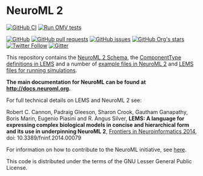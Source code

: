 NeuroML 2
=========

[![GitHub CI](https://github.com/NeuroML/NeuroML2/actions/workflows/ci.yml/badge.svg)](https://github.com/NeuroML/NeuroML2/actions/workflows/ci.yml) [![Run OMV tests](https://github.com/NeuroML/NeuroML2/actions/workflows/omv-ci.yml/badge.svg)](https://github.com/NeuroML/NeuroML2/actions/workflows/omv-ci.yml)

[![GitHub](https://img.shields.io/github/license/NeuroML/NeuroML2)](https://github.com/NeuroML/NeuroML2/blob/master/LICENSE.lesser)
[![GitHub pull requests](https://img.shields.io/github/issues-pr/NeuroML/NeuroML2)](https://github.com/NeuroML/NeuroML2/pulls)
[![GitHub issues](https://img.shields.io/github/issues/NeuroML/NeuroML2)](https://github.com/NeuroML/NeuroML2/issues)
[![GitHub Org's stars](https://img.shields.io/github/stars/NeuroML?style=social)](https://github.com/NeuroML)
[![Twitter Follow](https://img.shields.io/twitter/follow/NeuroML?style=social)](https://twitter.com/NeuroML)
[![Gitter](https://badges.gitter.im/NeuroML/community.svg)](https://gitter.im/NeuroML/community?utm_source=badge&utm_medium=badge&utm_campaign=pr-badge)


This repository contains the [NeuroML 2 Schema](https://github.com/NeuroML/NeuroML2/tree/master/Schemas/NeuroML2),
the [ComponentType definitions in LEMS](https://github.com/NeuroML/NeuroML2/tree/master/NeuroML2CoreTypes) and
a number of [example files in NeuroML 2](https://github.com/NeuroML/NeuroML2/tree/master/examples) and [LEMS files for
running simulations](https://github.com/NeuroML/NeuroML2/tree/master/LEMSexamples).

**The main documentation for NeuroML can be found at http://docs.neuroml.org.**

For full technical details on LEMS and NeuroML 2 see:

Robert C. Cannon, Padraig Gleeson, Sharon Crook, Gautham Ganapathy, Boris Marin, Eugenio Piasini and R. Angus Silver,
**LEMS: A language for expressing complex biological models in concise and hierarchical form and its use in underpinning NeuroML 2**,
[Frontiers in Neuroinformatics 2014](http://journal.frontiersin.org/Journal/10.3389/fninf.2014.00079/abstract), doi: 10.3389/fninf.2014.00079

For information on how to contribute to the NeuroML initiative, see [here](https://docs.neuroml.org/Devdocs/DevSOP.html).

This code is distributed under the terms of the GNU Lesser General Public License.

